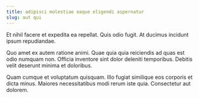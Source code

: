 ```yaml
---
title: adipisci molestiae eaque eligendi aspernatur
slug: aut qui
---
```


Et nihil facere et expedita ea repellat. Quis odio fugit. At ducimus incidunt ipsum repudiandae.

Quo amet ex autem ratione animi. Quae quia quia reiciendis ad quas est odio numquam non. Officia inventore sint dolor deleniti temporibus. Debitis velit deserunt minima et doloribus.

Quam cumque et voluptatum quisquam. Illo fugiat similique eos corporis et dicta minus. Maiores necessitatibus modi rerum iste quia. Consectetur aut dolorem.
